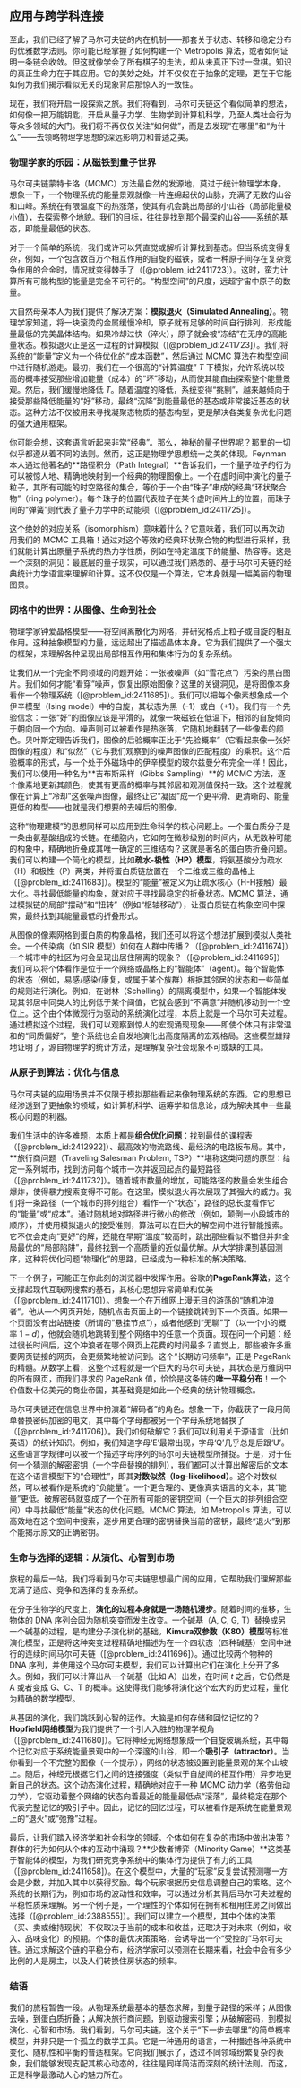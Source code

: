 ## 应用与跨学科连接

至此，我们已经了解了马尔可夫链的内在机制——那套关于状态、转移和稳定分布的优雅数学法则。你可能已经掌握了如何构建一个 Metropolis 算法，或者如何证明一条链会收敛。但这就像学会了所有棋子的走法，却从未真正下过一盘棋。知识的真正生命力在于其应用。它的美妙之处，并不仅仅在于抽象的定理，更在于它能如何为我们揭示看似无关的现象背后那惊人的一致性。

现在，我们将开启一段探索之旅。我们将看到，马尔可夫链这个看似简单的想法，如何像一把万能钥匙，开启从量子力学、生物学到计算机科学，乃至人类社会行为等众多领域的大门。我们将不再仅仅关注“如何做”，而是去发现“在哪里”和“为什么”——去领略物理学思想的深远影响力和普适之美。

### 物理学家的乐园：从磁铁到量子世界

马尔可夫链蒙特卡洛（MCMC）方法最自然的发源地，莫过于统计物理学本身。想象一下，一个物理系统的能量景观就像一片连绵起伏的山脉，充满了无数的山谷和山峰。系统在有限温度下的热涨落，使其有机会跳出局部的小山谷（局部能量极小值），去探索整个地貌。我们的目标，往往是找到那个最深的山谷——系统的基态，即能量最低的状态。

对于一个简单的系统，我们或许可以凭直觉或解析计算找到基态。但当系统变得复杂，例如，一个包含数百万个相互作用的自旋的磁铁，或者一种原子间存在复杂竞争作用的合金时，情况就变得棘手了（[@problem_id:2411723]）。这时，蛮力计算所有可能构型的能量是完全不可行的。“构型空间”的尺度，远超宇宙中原子的数量。

大自然母亲本人为我们提供了解决方案：**模拟退火（Simulated Annealing）**。物理学家知道，将一块滚烫的金属缓慢冷却，原子就有足够的时间自行排列，形成能量最低的完美晶体结构。如果冷却过快（淬火），原子就会被“冻结”在无序的高能量状态。模拟退火正是这一过程的计算模拟（[@problem_id:2411723]）。我们将系统的“能量”定义为一个待优化的“成本函数”，然后通过 MCMC 算法在构型空间中进行随机游走。最初，我们在一个很高的“计算温度” $T$ 下模拟，允许系统以较高的概率接受那些增加能量（成本）的“坏”移动，从而使其能自由探索整个能量景观。然后，我们缓慢地降低 $T$。随着温度的降低，系统变得“挑剔”，越来越倾向于接受那些降低能量的“好”移动，最终“沉降”到能量最低的基态或非常接近基态的状态。这种方法不仅被用来寻找凝聚态物质的基态构型，更是解决各类复杂优化问题的强大通用框架。

你可能会想，这套语言听起来非常“经典”。那么，神秘的量子世界呢？那里的一切似乎都遵从着不同的法则。然而，这正是物理学思想统一之美的体现。Feynman 本人通过他著名的**路径积分（Path Integral）**告诉我们，一个量子粒子的行为可以被惊人地、精确地映射到一个经典的物理图像上。一个在虚时间中演化的量子粒子，其所有可能的时空路径的集合，等价于一个由“珠子”串成的经典“环状聚合物”（ring polymer）。每个珠子的位置代表粒子在某个虚时间片上的位置，而珠子间的“弹簧”则代表了量子力学中的动能项（[@problem_id:2411725]）。

这个绝妙的对应关系（isomorphism）意味着什么？它意味着，我们可以再次动用我们的 MCMC 工具箱！通过对这个等效的经典环状聚合物的构型进行采样，我们就能计算出原量子系统的热力学性质，例如在特定温度下的能量、热容等。这是一个深刻的洞见：最底层的量子现实，可以通过我们熟悉的、基于马尔可夫链的经典统计力学语言来理解和计算。这不仅仅是一个算法，它本身就是一幅美丽的物理图景。

### 网格中的世界：从图像、生命到社会

物理学家钟爱晶格模型——将空间离散化为网格，并研究格点上粒子或自旋的相互作用。这种抽象模型的力量，远远超出了描述晶体本身。它为我们提供了一个强大的框架，来理解各种呈现出局部相互作用和集体行为的复杂系统。

让我们从一个完全不同领域的问题开始：一张被噪声（如“雪花点”）污染的黑白图片。我们如何才能“看穿”噪声，恢复出原始图像？这里的关键洞见，是将图像本身看作一个物理系统（[@problem_id:2411685]）。我们可以把每个像素想象成一个伊辛模型（Ising model）中的自旋，其状态为黑（-1）或白（+1）。我们有一个先验信念：一张“好”的图像应该是平滑的，就像一块磁铁在低温下，相邻的自旋倾向于朝向同一个方向。噪声则可以被看作是热涨落，它随机地翻转了一些像素的颜色。贝叶斯定理告诉我们，图像的后验概率正比于“先验概率”（它看起来像一张好图像的程度）和“似然”（它与我们观察到的噪声图像的匹配程度）的乘积。这个后验概率的形式，与一个处于外磁场中的伊辛模型的玻尔兹曼分布完全一样！因此，我们可以使用一种名为**吉布斯采样（Gibbs Sampling）**的 MCMC 方法，逐个像素地更新其颜色，使其有更高的概率与其邻居和观测值保持一致。这个过程就像在计算上“冷却”这张噪声图像，最终让它“凝固”成一个更平滑、更清晰的、能量更低的构型——也就是我们想要的去噪后的图像。

这种“物理建模”的思想同样可以应用到生命科学的核心问题上。一个蛋白质分子是一条由氨基酸组成的长链。在细胞内，它如何在微秒级别的时间内，从无数种可能的构象中，精确地折叠成其唯一确定的三维结构？这就是著名的蛋白质折叠问题。我们可以构建一个简化的模型，比如**疏水-极性（HP）模型**，将氨基酸分为疏水（H）和极性（P）两类，并将蛋白质链放置在一个二维或三维的晶格上（[@problem_id:2411683]）。模型的“能量”被定义为让疏水核心（H-H接触）最大化。寻找最低能量的构象，就对应于寻找最稳定的折叠状态。MCMC 算法，通过模拟链的局部“摆动”和“扭转”（例如“枢轴移动”），让蛋白质链在构象空间中探索，最终找到其能量最低的折叠形式。

从图像的像素网格到蛋白质的构象晶格，我们还可以将这个想法扩展到模拟人类社会。一个传染病（如 SIR 模型）如何在人群中传播？（[@problem_id:2411674]）一个城市中的社区为何会呈现出居住隔离的现象？（[@problem_id:2411695]）我们可以将个体看作是位于一个网络或晶格上的“智能体”（agent）。每个智能体的状态（例如，易感/感染/康复，或属于某个族群）根据其邻居的状态和一些简单的规则进行演化。例如，在谢林（Schelling）的隔离模型中，如果一个智能体发现其邻居中同类人的比例低于某个阈值，它就会感到“不满意”并随机移动到一个空位上。这个由个体微观行为驱动的系统演化过程，本质上就是一个马尔可夫过程。通过模拟这个过程，我们可以观察到惊人的宏观涌现现象——即使个体只有非常温和的“同质偏好”，整个系统也会自发地演化出高度隔离的宏观格局。这些模型雄辩地证明了，源自物理学的统计方法，是理解复杂社会现象不可或缺的工具。

### 从原子到算法：优化与信息

马尔可夫链的应用场景并不仅限于模拟那些看起来像物理系统的东西。它的思想已经渗透到了更抽象的领域，如计算机科学、运筹学和信息论，成为解决其中一些最核心问题的利器。

我们生活中的许多难题，本质上都是**组合优化问题**：找到最佳的课程表（[@problem_id:2412922]）、最高效的物流路线、最经济的电路板布局。其中，**旅行商问题（Traveling Salesman Problem, TSP）**堪称这类问题的原型：给定一系列城市，找到访问每个城市一次并返回起点的最短路径（[@problem_id:2411732]）。随着城市数量的增加，可能路径的数量会发生组合爆炸，使得暴力搜索变得不可能。在这里，模拟退火再次展现了其强大的威力。我们将一条路径（一个城市的排列组合）看作一个“状态”，路径的总长度看作它的“能量”或“成本”。通过随机地对路径进行微小的修改（例如，颠倒一小段城市的顺序），并使用模拟退火的接受准则，算法可以在巨大的解空间中进行智能搜索。它不仅会走向“更好”的解，还能在早期“温度”较高时，跳出那些看似不错但并非全局最优的“局部陷阱”，最终找到一个高质量的近似最优解。从大学排课到基因测序，这种将优化问题“物理化”的思路，已经成为一种标准的解决策略。

下一个例子，可能正在你此刻的浏览器中发挥作用。谷歌的**PageRank算法**，这个支撑起现代互联网搜索的基石，其核心思想异常简单和优美（[@problem_id:2411710]）。想象一个在万维网上漫无目的游荡的“随机冲浪者”。他从一个网页开始，随机点击页面上的一个链接跳转到下一个页面。如果一个页面没有出站链接（所谓的“悬挂节点”），或者他感到“无聊”了（以一个小的概率 $1-d$），他就会随机地跳转到整个网络中的任意一个页面。现在问一个问题：经过很长时间后，这个冲浪者在哪个网页上花费的时间最多？直觉上，那些被许多重要网页链接的网页，会更频繁地被访问到。这个“长期访问频率”，正是 PageRank 的精髓。从数学上看，这整个过程就是一个巨大的马尔可夫链，其状态是万维网中的所有网页，而我们寻求的 PageRank 值，恰恰是这条链的**唯一平稳分布**！一个价值数十亿美元的商业帝国，其基础竟是如此一个经典的统计物理概念。

马尔可夫链还在信息世界中扮演着“解码者”的角色。想象一下，你截获了一段用简单替换密码加密的电文，其中每个字母都被另一个字母系统地替换了（[@problem_id:2411706]）。我们如何破解它？我们可以利用关于源语言（比如英语）的统计知识。例如，我们知道字母‘E’最常出现，字母‘Q’几乎总是后跟‘U’。这些语言学规律可以被一个描述字母序列的马尔可夫链模型所捕捉。于是，对于任何一个猜测的解密密钥（一个字母替换的排列），我们都可以计算出解密后的文本在这个语言模型下的“合理性”，即其**对数似然（log-likelihood）**。这个对数似然，可以被看作是系统的“负能量”。一个更合理的、更像真实语言的文本，其“能量”更低。破解密码就变成了一个在所有可能的密钥空间（一个巨大的排列组合空间）中寻找最低“能量”状态的优化问题。MCMC 算法，如 Metropolis 算法，可以高效地在这个空间中搜索，逐步用更合理的密钥替换当前的密钥，最终“退火”到那个能揭示原文的正确密钥。

### 生命与选择的逻辑：从演化、心智到市场

旅程的最后一站，我们将看到马尔可夫链思想最广阔的应用，它帮助我们理解那些充满了适应、竞争和选择的复杂系统。

在分子生物学的尺度上，**演化的过程本身就是一场随机漫步**。随着时间的推移，生物体的 DNA 序列会因为随机突变而发生改变。一个碱基（A, C, G, T）替换成另一个碱基的过程，是构建分子演化树的基础。**Kimura双参数（K80）模型**等标准演化模型，正是将这种突变过程精确地描述为在一个四状态（四种碱基）空间中进行的连续时间马尔可夫链（[@problem_id:2411696]）。通过比较两个物种的 DNA 序列，并使用这个马尔可夫模型，我们可以计算出它们在演化上分开了多久。例如，我们可以计算出从一个碱基（比如 A）出发，在时间 $t$ 之后，它仍然是 A 或者变成 G、C、T 的概率。这使得我们能够将演化这个宏大的历史过程，量化为精确的数学模型。

从基因的演化，我们跳跃到心智的运作。大脑是如何存储和回忆记忆的？**Hopfield网络模型**为我们提供了一个引人入胜的物理学视角（[@problem_id:2411680]）。它将神经元网络想象成一个自旋玻璃系统，其中每个记忆对应于系统能量景观中的一个深邃的山谷，即一个**吸引子（attractor）**。当你看到一个不完整的图像（一个提示），网络的状态被设置到能量景观的某个山坡上。随后，神经元根据它们之间的连接强度（类似于自旋间的相互作用）异步地更新自己的状态。这个动态演化过程，精确地对应于一种 MCMC 动力学（格劳伯动力学），它驱动着整个网络的状态向着最近的能量最低点“滚落”，最终稳定在那个代表完整记忆的吸引子中。因此，记忆的回忆过程，可以被看作是系统在能量景观上的“退火”或“弛豫”过程。

最后，让我们踏入经济学和社会科学的领域。个体如何在复杂的市场中做出决策？群体的行为如何从个体的互动中涌现？**少数者博弈（Minority Game）**这类基于智能体的模型，为我们研究竞争系统中的集体行为提供了有力的工具（[@problem_id:2411658]）。在这个模型中，大量的“玩家”反复尝试预测哪一方会是少数，并加入其中以获得奖励。每个玩家根据历史信息调整自己的策略。这个系统的长期行为，例如市场的波动性和效率，可以通过分析其背后马尔可夫过程的平稳性质来理解。另一个例子是，一个理性的个体如何在拥有和租用住房之间做出选择（[@problem_id:2388555]）。我们可以建立一个模型，其中个体的决策（买、卖或维持现状）不仅取决于当前的成本和收益，还取决于对未来（例如，收入、品味变化）的预期。个体的最优决策策略，会诱导出一个“受控的”马尔可夫链。通过求解这个链的平稳分布，经济学家可以预测在长期来看，社会中会有多少比例的人是房主，以及人们转换住房状态的频率。

### 结语

我们的旅程暂告一段。从物理系统最基本的基态求解，到量子路径的采样；从图像去噪，到蛋白质折叠；从解决旅行商问题，到驱动搜索引擎；从破解密码，到模拟演化、心智和市场。我们看到，马尔可夫链，这个关于“下一步去哪里”的简单概率模型，并非只是一个孤立的数学工具。它是一种通用的语言，一种描述各种系统中变化、随机性和平衡的普适框架。它向我们展示了，透过不同领域纷繁复杂的表象，我们能够发现支配其核心动态的，往往是同样简洁而深刻的统计法则。而这，正是科学最激动人心的魅力所在。